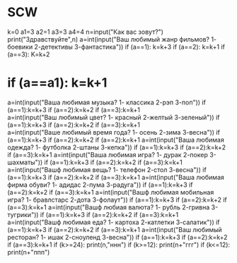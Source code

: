 # SCW
k=0
a1=3
a2=1
a3=3
a4=4
n=input("Как вас зовут?")
print("Здравствуйте",n)
a=int(input("Ваш любимый жанр фильмов? 1- боевики 2-детективы 3-фантастика"))
if (a==1): k=k+3
if (a==2): k=k+1
if (a==3): K=k+2
# if (a==a1): k=k+1
a=int(input("Ваша любимая музыка? 1- классика 2-рэп 3-поп"))
if (a==1):k=k+3
if (a==2):k=k+2
if (a==3):k=k+1  
a=int(input("Ваш любимый цвет? 1- красный 2-желтый 3-зеленый"))
if (a==1):k=k+3
if (a==2):k=k+2
if (a==3):k=k+1    
a=int(input("Ваше любимый время года? 1- осень 2-зима 3-весна"))
if (a==1):k=k+3
if (a==2):k=k+2
if (a==2):k=k+1
a=int(input("Ваша любимая одежда? 1- футболка 2-штаны 3-кепка"))
if (a==1):k=k+3
if (a==2):k=k+2
if (a==3):k=k+1
a=int(input("Ваша любимая игра? 1- дурак 2-покер 3-шахматы"))
if (a==1):k=k+3
if (a==2):k=k+2
if (a==3):k=k+1
a=int(input("Вашф любимая вещь? 1- телефон 2-стол 3-весна"))
if (a==1):k=k+3
if (a==2):k=k+2
if (a==3):k=k+1
a=int(input("Ваша любимая фирма обуви? 1- адидас 2-пума 3-радуга"))
if (a==1):k=k+3
if (a==2):k=k+2
if (a==3):k=k+1
a=int(input("Вашф любимая мобильная игра? 1- бравлстарс 2-дота 3-фолаут"))
if (a==1):k=k+3
if (a==2):k=k+2
if (a==3):k=k+1
a=int(input("Вашф любиая валюта? 1- рубль 2-гривна 3-тугрики"))
if (a==1):k=k+3
if (a==2):k=k+2
if (a==3):k=k+1
a=int(input("Вашф любимая еда? 1- картоха 2-катлетки 3-салатик"))
if (a==1):k=k+3
if (a==2):k=k+2
if (a==3):k=k+1
a=int(input("Ваш любимый ресторан? 1- ишак 2-сноуленд 3-весна"))
if (a==1):k=k+3
if (a==2):k=k+2
if (a==3):k=k+1
if (k>=24):
    print(n,"ннн")
if (k>=12):
    print(n+"ггг")
if (k<=12):
    print(n+"ппп")
